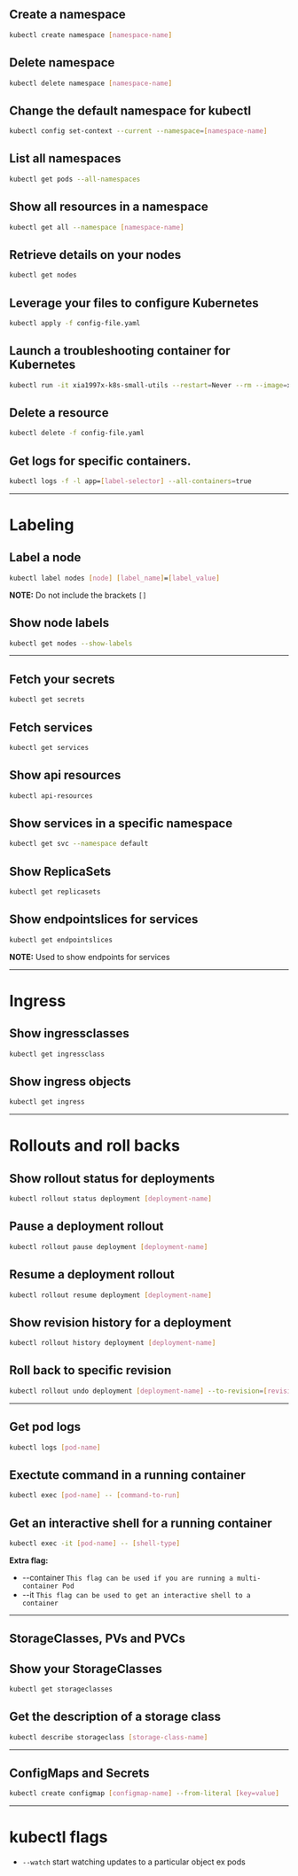 ## Create a namespace
```bash
kubectl create namespace [namespace-name]
```
## Delete namespace
```bash
kubectl delete namespace [namespace-name]
```

## Change the default namespace for kubectl
```bash
kubectl config set-context --current --namespace=[namespace-name]
```

## List all namespaces
```bash
kubectl get pods --all-namespaces
```
## Show all resources in a namespace
```bash
kubectl get all --namespace [namespace-name]
```

## Retrieve details on your nodes
```bash
kubectl get nodes
```


## Leverage your files to configure Kubernetes
```bash
kubectl apply -f config-file.yaml
```

## Launch a troubleshooting container for Kubernetes
```bash
kubectl run -it xia1997x-k8s-small-utils --restart=Never --rm --image=xia1997x/pub:k8s-small-utils -- /bin/bash
```
## Delete a resource
```bash
kubectl delete -f config-file.yaml
```

## Get logs for specific containers.
```bash
kubectl logs -f -l app=[label-selector] --all-containers=true
```
---
# Labeling
## Label a node
```bash
kubectl label nodes [node] [label_name]=[label_value]
```
**NOTE:** Do not include the brackets `[]`
## Show node labels
```bash
kubectl get nodes --show-labels
```
---
## Fetch your secrets
```bash
kubectl get secrets
```


## Fetch services
```bash
kubectl get services
```

## Show api resources
```bash
kubectl api-resources
```

## Show services in a specific namespace
```bash
kubectl get svc --namespace default
```

## Show ReplicaSets
```bash
kubectl get replicasets
```
## Show endpointslices for services
```bash
kubectl get endpointslices
```
**NOTE:** Used to show endpoints for services

---
# Ingress
## Show ingressclasses
```bash
kubectl get ingressclass
```
## Show ingress objects
```bash
kubectl get ingress
```

---
# Rollouts and roll backs
## Show rollout status for deployments
```bash
kubectl rollout status deployment [deployment-name]
```
## Pause a deployment rollout
```bash
kubectl rollout pause deployment [deployment-name]
```
## Resume a deployment rollout
```bash
kubectl rollout resume deployment [deployment-name]
```

## Show revision history for a deployment
```bash
kubectl rollout history deployment [deployment-name]
```

## Roll back to specific revision
```bash
kubectl rollout undo deployment [deployment-name] --to-revision=[revision-number]
```
---
## Get pod logs
```bash
kubectl logs [pod-name]
```
## Exectute command in a running container
```bash
kubectl exec [pod-name] -- [command-to-run]
```
## Get an interactive shell for a running container
```bash
kubectl exec -it [pod-name] -- [shell-type]
```
**Extra flag:**
- --container `This flag can be used if you are running a multi-container Pod` 
- --it `This flag can be used to get an interactive shell to a container`
---
## StorageClasses, PVs and PVCs
## Show your StorageClasses
```bash
kubectl get storageclasses
```
## Get the description of a storage class
```bash
kubectl describe storageclass [storage-class-name]
```
---
## ConfigMaps and Secrets
```bash
kubectl create configmap [configmap-name] --from-literal [key=value]
```

---
# kubectl flags
- `--watch` start watching updates to a particular object ex pods